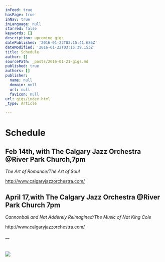 ```yaml
---
inFeed: true
hasPage: true
inNav: true
inLanguage: null
starred: false
keywords: []
description: upcoming gigs
datePublished: '2016-01-22T03:15:41.686Z'
dateModified: '2016-01-22T03:15:39.153Z'
title: Schedule
author: []
sourcePath: _posts/2016-01-21-gigs.md
published: true
authors: []
publisher:
  name: null
  domain: null
  url: null
  favicon: null
url: gigs/index.html
_type: Article

---
```

# Schedule

## Feb 14th, with The Calgary Jazz Orchestra @River Park Church,7pm

_The Art of Romance/The Art of Soul_

http://www.calgaryjazzorchestra.com/

## April 17,with The Calgary Jazz Orchestra @River Park Church 7pm

_Cannonball and Nat Adderely Reimagined/The Music of Nat King Cole_

http://www.calgaryjazzorchestra.com/

__

# ![](https://the-grid-user-content.s3-us-west-2.amazonaws.com/f3690805-c23b-4c1e-8c4d-784525880e2d.jpg)